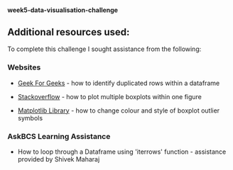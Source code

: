 #### week5-data-visualisation-challenge

## Additional resources used:

To complete this challenge I sought assistance from the following:

### Websites

- [Geek For Geeks](https://www.geeksforgeeks.org/find-duplicate-rows-in-a-dataframe-based-on-all-or-selected-columns/) - how to identify duplicated rows within a dataframe

- [Stackoverflow](https://stackoverflow.com/questions/52273543/creating-multiple-boxplots-on-the-same-graph-from-a-dictionary) - how to plot multiple boxplots within one figure

- [Matplotlib Library](https://matplotlib.org/stable/gallery/statistics/boxplot_demo.html) - how to change colour and style of boxplot outlier symbols

### AskBCS Learning Assistance

- How to loop through a Dataframe using 'iterrows' function - assistance provided by Shivek Maharaj
